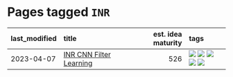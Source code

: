 # Pages tagged `INR`

|last_modified|title|est. idea maturity|tags
|:---|:---|---:|:---|
|2023-04-07|[INR CNN Filter Learning](../INR_CNN_filter_learning.md)|526|[![](https://img.shields.io/badge/tag-CNN-7064e0)](../tags/CNN.md) [![](https://img.shields.io/badge/tag-INR-6819c6)](../tags/INR.md) [![](https://img.shields.io/badge/tag-deep_learning-11772b)](../tags/deep_learning.md) [![](https://img.shields.io/badge/tag-experimental-6013c8)](../tags/experimental.md) [![](https://img.shields.io/badge/tag-filter_learning-5fba1d)](../tags/filter_learning.md)|